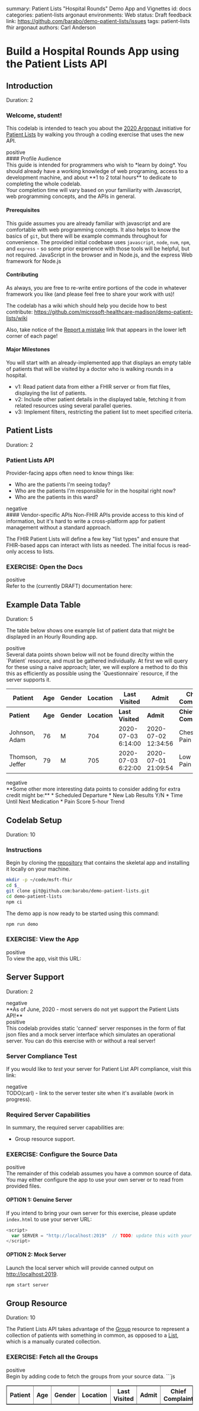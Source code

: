 summary: Patient Lists "Hospital Rounds" Demo App and Vignettes
id: docs
categories: patient-lists argonaut
environments: Web
status: Draft
feedback link: https://github.com/barabo/demo-patient-lists/issues
tags: patient-lists fhir argonaut
authors: Carl Anderson

<!--- DEV NOTE
# Run this in a terminal to automatically re-extract the codelab when the source
# markdown is changed.

# Prerequisites:
#  - claat: https://github.com/googlecodelabs/tools/tree/master/claat
#  - kqwait: https://github.com/sschober/kqwait (optional)

# Serve the codelab html from the current 'docs' dir on port 9090.
cd docs
claat serve &  # opens a new browser window
cd ..

# Watch the codelab markdown for saves, exporting on each change.
CODELAB=./codelab/patient-lists.md
while kqwait $CODELAB && claat export $_; do continue; done

# To PRINT a codelab, refer to Marc Cohen's post here:
# https://groups.google.com/d/msg/codelab-authors/pnnY50o82Qw/V0PILK9iBQAJ

# Instructions:
npm install easy-pdf-merge puppeteer
wget https://raw.githubusercontent.com/googlecodelabs/tools/clprint/clprint.js
node clprint.js http://localhost:9090 0 4
--->

# Build a Hospital Rounds App using the Patient Lists API


## Introduction
Duration: 2

### Welcome, student!

This codelab is intended to teach you about the [2020 Argonaut](http://2020.argo.run) initiative for [Patient Lists](https://github.com/argonautproject/patient-lists) by walking you through a coding exercise that uses the new API.

<dt>positive</dt>
<div>
#### Profile Audience
<br>This guide is intended for programmers who wish to *learn by doing*.  You should already have a working knowledge of web programing, access to a development machine, and about **1 to 2 total hours** to dedicate to completing the whole codelab.
<br>Your completion time will vary based on your familiarity with Javascript, web programming concepts, and the APIs in general.
</div>

#### Prerequisites

This guide assumes you are already familiar with javascript and are comfortable with web programming concepts.  It also helps to know the basics of `git`, but there will be example commands throughout for convenience.  The provided initial codebase uses `javascript`, `node`, `nvm`, `npm`, and `express` - so some prior experience with those tools will be helpful, but not required.  JavaScript in the browser and in Node.js, and the express Web framework for Node.js

#### Contributing

As always, you are free to re-write entire portions of the code in whatever framework you like (and please feel free to share your work with us)!

The codelab has a wiki which should help you decide how to best contribute:
<https://github.com/microsoft-healthcare-madison/demo-patient-lists/wiki>

Also, take notice of the [Report a mistake](https://github.com/microsoft-healthcare-madison/demo-patient-lists/issues) link that appears in the lower left corner of each page!

#### Major Milestones

You will start with an already-implemented app that displays an empty table of patients that will be visited by a doctor who is walking rounds in a hospital.

- v1: Read patient data from either a FHIR server or from flat files, displaying the list of patients.
- v2: Include other patient details in the displayed table, fetching it from related resources using several parallel queries.
- v3: Implement filters, restricting the patient list to meet specified criteria.


## Patient Lists
Duration: 2

### Patient Lists API

Provider-facing apps often need to know things like:
* Who are the patients I'm seeing today?
* Who are the patients I'm responsible for in the hospital right now?
* Who are the patients in this ward?

<dt>negative</dt>
<div>
#### Vendor-specific APIs
Non-FHIR APIs provide access to this kind of information, but it's hard to write a cross-platform app for patient management without a standard approach.
</div>

The FHIR Patient Lists will define a few key "list types" and ensure that FHIR-based apps can interact with lists as needed.  The initial focus is read-only access to lists.

### EXERCISE: Open the Docs
<dt>positive</dt>
<div>Refer to the (currently DRAFT) documentation here: <https://github.com/argonautproject/patient-lists></div>


## Example Data Table
Duration: 5

The table below shows one example list of patient data that might be displayed in an Hourly Rounding app.
<dt>positive</dt>
<div>Several data points shown below will not be found direclty within the `Patient` resource, and must be gathered individually.  At first we will query for these using a naive approach; later, we will explore a method to do this this as efficiently as possible using the `Questionnaire` resource, if the server supports it.</div>


| Patient          | Age     | Gender     | Location     | Last Visited       | Admit               | Chief Complaint     | PCP             | Attending     |
|------------------|---------|------------|--------------|--------------------|---------------------|---------------------|-----------------|---------------|
| **Patient**      | **Age** | **Gender** | **Location** | **Last Visited**   | **Admit**           | **Chief Complaint** | **PCP**         | **Attending** |
| Johnson, Adam    | 76      | M          | 704          | 2020-07-03 6:14:00 | 2020-07-02 12:34:56 | Chest Pain          | Waterhouse, Ben | James, Craig  |
| Thomson, Jeffer  | 79      | M          | 705          | 2020-07-03 6:22:00 | 2020-07-01 21:09:54 | Low Back Pain       | Rush, Benjamin  | James, Craig  |

<dt>negative</dt>
<div>**Some other more interesting data points to consider adding for extra credit might be:**
  * Scheduled Departure
  * New Lab Results Y/N
  * Time Until Next Medication
  * Pain Score 5-hour Trend
</div>


## Codelab Setup
Duration: 10

### Instructions
Begin by cloning the [repository](https://github.com/barabo/demo-patient-lists) that contains the skeletal app and installing it locally on your machine.

```bash
mkdir -p ~/code/msft-fhir
cd $_
git clone git@github.com:barabo/demo-patient-lists.git
cd demo-patient-lists
npm ci
```

The demo app is now ready to be started using this command:

```sh
npm run demo
```

### EXERCISE: View the App
<dt>positive</dt>
<div>To view the app, visit this URL: <http://localhost:2020></div>


## Server Support
Duration: 2

<dt>negative</dt>
<div>**As of June, 2020 - most servers do not yet support the Patient Lists API!**</div>

<dt>positive</dt>
<div>This codelab provides static 'canned' server responses in the form of flat json files and a mock server interface which simulates an operational server.  You can do this exercise with or without a real server!</div>

### Server Compliance Test
If you would like to *test* your server for Patient List API compliance, visit this link:
<dt>negative</dt>
<div>TODO(carl) - link to the server tester site when it's available (work in progress).</div>

### Required Server Capabilities
In summary, the required server capabilities are:

* Group resource support.

### EXERCISE: Configure the Source Data
<dt>positive</dt>
<div>The remainder of this codelab assumes you have a common source of data.  You may either configure the app to use your own server or to read from provided files.

#### OPTION 1: Genuine Server
If you intend to bring your own server for this exercise, please update `index.html` to use your server URL:
```js
<script>
  var SERVER = "http://localhost:2019"  // TODO: update this with your own URL
</script>
```

#### OPTION 2: Mock Server
Launch the local server which will provide canned output on <http://localhost:2019>.
```bash
npm start server
```
</div>


## Group Resource
Duration: 10

The Patient Lists API takes advantage of the [Group](https://www.hl7.org/fhir/group.html) resource to represent a collection of patients with something in common, as opposed to a [List](https://www.hl7.org/fhir/list.html), which is a manually curated collection.

### EXERCISE: Fetch all the Groups
<dt>positive</dt>
<div>Begin by adding code to fetch the groups from your source data.
```js
    <table id="patients" border=1>
        <tr>
            <th>Patient</th>
            <th>Age</th>
            <th>Gender</th>
            <th>Location</th>
            <th>Last Visited</th>
            <th>Admit</th>
            <th>Chief Complaint</th>
            <th>PCP</th>
            <th>Attending</th>
        </tr>
    </table>
    <script>
        fetch(SERVER + '/Group')
            .then(function (response) {
                return response.json();
            })
            .then(function (bundle) {
                unbundle(bundle);
            })
            .catch(function (err) {
                console.log('error: ' + err);
            });

        function unbundle(bundle) {
            var patients = document.getElementById("patients");
            for (var i = 0; i < bundle.entry.length; i++) {
                var tr = document.createElement("tr");
                var td = document.createElement("td");
                tr.appendChild(td);
                td.innerHTML = "Lastname, Firstname";
                // TODO: add the other elements.
                patients.appendChild(tr);
            }
            // TODO: also handle paging of results in the bundle.
        }
    </script>
```
</div>


## META TODO
Duration: 0

<dt>positive</dt>
<div>
```
  0/ - This section details the plan for this codelab and is subject to change!
 <Y
 / \
 ```
 </div>

### Administrative
  * Move this repo over to the microsoft-healthcare-madison team page (and update all links).
  * Convert this section into github issues for work tracking and assignment (if anyone else is interested in helping)

### Supporting materials
  * I need to write a dumb local 'fhir' server which will serve up canned / static files on port 2019.

### Remaining sections / exercises
  * Populate Location
  * Populate Admit date
  * Populate Last Visited timestamp.
  * Populate PCP and Attending providers.
  * Populate Chief Complaint.
  * App Filters

### Bonus
Finally, once the mechanics are better understood, the option of having a Questionnaire and response suggested in the Group extensions should be explored in the codelab.
